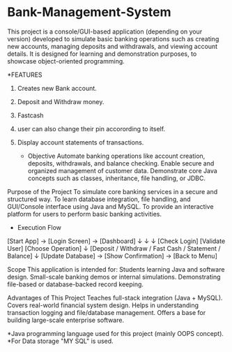 # Bank-Management-System
This project is a console/GUI-based application (depending on your version) developed to simulate basic banking operations such as creating new accounts, managing deposits and withdrawals, and viewing account details. It is designed for learning and demonstration purposes, to showcase object-oriented programming.

*FEATURES
1. Creates new Bank account.
2. Deposit and Withdraw money.
3. Fastcash
4. user can also change their pin accorording to itself.
5. Display account statements of transactions.
   
   * Objective
Automate banking operations like account creation, deposits, withdrawals, and balance checking.
Enable secure and organized management of customer data.
Demonstrate core Java concepts such as classes, inheritance, file handling, or JDBC.

Purpose of the Project
To simulate core banking services in a secure and structured way.
To learn database integration, file handling, and GUI/Console interface using Java and MySQL.
To provide an interactive platform for users to perform basic banking activities.

* Execution Flow

[Start App] → [Login Screen] → [Dashboard]
   ↓                ↓               ↓
[Check Login]   [Validate User]  [Choose Operation]
                                    ↓
     [Deposit / Withdraw / Fast Cash / Statement / Balance]
                                    ↓
     [Update Database] → [Show Confirmation] → [Back to Menu]


Scope
This application is intended for:
Students learning Java and software design.
Small-scale banking demos or internal simulations.
Demonstrating file-based or database-backed record keeping.


Advantages of This Project
Teaches full-stack integration (Java + MySQL).
Covers real-world financial system design.
Helps in understanding transaction logging and file/database management.
Offers a base for building large-scale enterprise software.



*Java programming language used for this project (mainly OOPS concept).
*For Data storage "MY SQL" is used.
